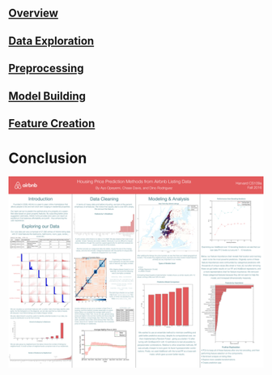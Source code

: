 ## [Overview](../index.md)

## [Data Exploration](../data_exploration/exploration.md)

## [Preprocessing](../preprocessing/cleaning.md)

## [Model Building](../model_building/model.md)

## [Feature Creation](../feature_creation/features.md)

# Conclusion

![png](poster.png)
